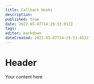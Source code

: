 ```yaml
---
title: Callback Hooks
description: 
published: true
date: 2022-05-07T14:29:53.012Z
tags: 
editor: markdown
dateCreated: 2022-05-07T14:29:53.012Z
---
```


# Header
Your content here